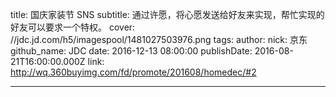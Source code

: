 title: 国庆家装节 SNS
subtitle: 通过许愿，将心愿发送给好友来实现，帮忙实现的好友可以要求一个特权。
cover: //jdc.jd.com/h5/imagespool/1481027503976.png
tags:
author:
  nick: 京东
  github_name: JDC
date: 2016-12-13 08:00:00
publishDate: 2016-08-21T16:00:00.000Z
link: http://wq.360buyimg.com/fd/promote/201608/homedec/#2

---